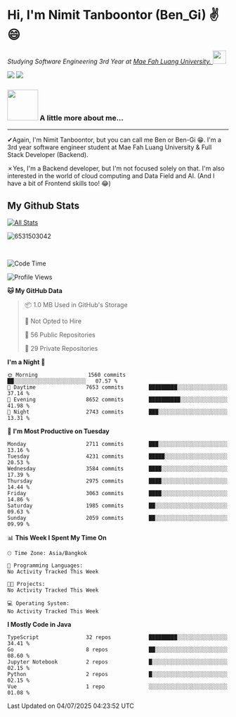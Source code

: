# Hi, I'm Nimit Tanboontor (Ben_Gi) ✌😄
<p><em>Studying Software Engineering 3rd Year at <a href="https://en.mfu.ac.th/home.html"> Mae Fah Luang University.
</a><img src="https://media.giphy.com/media/WUlplcMpOCEmTGBtBW/giphy.gif" width="30"> </em></p>


[![](https://img.shields.io/badge/linkedin-%230077B5.svg?style=for-the-badge&logo=linkedin)]([https://www.linkedin.com/in/thanaphoom-babparn/](https://www.linkedin.com/in/nimit-tanbooutor-798139246/))
[![](https://img.shields.io/badge/Medium-12100E?style=for-the-badge&logo=medium&logoColor=white)](https://medium.com/@nimittanbooutor)

### <img src="https://media.giphy.com/media/VgCDAzcKvsR6OM0uWg/giphy.gif" width="70"> A little more about me...  

<hr> <!-- Horizontal line -->

&#10004;Again, I'm Nimit Tanboontor, but you can call me Ben or Ben-Gi 😁. I'm a 3rd year software engineer student at Mae Fah Luang University & Full Stack Developer (Backend).

&#10007;Yes, I'm a Backend developer, but I'm not focused solely on that. I'm also interested in the world of cloud computing and Data Field and AI. (And I have a bit of Frontend skills too! 😂)


## My Github Stats

[![All Stats](https://github-readme-stats.vercel.app/api?username=6531503042&show_icons=true&theme=algolia)](https://github.com/6531503042)

<p><img align="center" src="https://github-readme-streak-stats.herokuapp.com/?user=6531503042&" alt="6531503042" /></p>

<br />


<!--START_SECTION:waka-->
![Code Time](http://img.shields.io/badge/Code%20Time-525%20hrs%2038%20mins-blue)

![Profile Views](http://img.shields.io/badge/Profile%20Views-9-blue)

**🐱 My GitHub Data** 

> 📦 1.0 MB Used in GitHub's Storage 
 > 
> 🚫 Not Opted to Hire
 > 
> 📜 56 Public Repositories 
 > 
> 🔑 29 Private Repositories 
 > 
**I'm a Night 🦉** 

```text
🌞 Morning                1560 commits        ██░░░░░░░░░░░░░░░░░░░░░░░   07.57 % 
🌆 Daytime                7653 commits        █████████░░░░░░░░░░░░░░░░   37.14 % 
🌃 Evening                8652 commits        ██████████░░░░░░░░░░░░░░░   41.98 % 
🌙 Night                  2743 commits        ███░░░░░░░░░░░░░░░░░░░░░░   13.31 % 
```
📅 **I'm Most Productive on Tuesday** 

```text
Monday                   2711 commits        ███░░░░░░░░░░░░░░░░░░░░░░   13.16 % 
Tuesday                  4231 commits        █████░░░░░░░░░░░░░░░░░░░░   20.53 % 
Wednesday                3584 commits        ████░░░░░░░░░░░░░░░░░░░░░   17.39 % 
Thursday                 2975 commits        ████░░░░░░░░░░░░░░░░░░░░░   14.44 % 
Friday                   3063 commits        ████░░░░░░░░░░░░░░░░░░░░░   14.86 % 
Saturday                 1985 commits        ██░░░░░░░░░░░░░░░░░░░░░░░   09.63 % 
Sunday                   2059 commits        ██░░░░░░░░░░░░░░░░░░░░░░░   09.99 % 
```


📊 **This Week I Spent My Time On** 

```text
🕑︎ Time Zone: Asia/Bangkok

💬 Programming Languages: 
No Activity Tracked This Week

🐱‍💻 Projects: 
No Activity Tracked This Week

💻 Operating System: 
No Activity Tracked This Week
```

**I Mostly Code in Java** 

```text
TypeScript               32 repos            █████████░░░░░░░░░░░░░░░░   34.41 % 
Go                       8 repos             ██░░░░░░░░░░░░░░░░░░░░░░░   08.60 % 
Jupyter Notebook         2 repos             █░░░░░░░░░░░░░░░░░░░░░░░░   02.15 % 
Python                   2 repos             █░░░░░░░░░░░░░░░░░░░░░░░░   02.15 % 
Vue                      1 repo              ░░░░░░░░░░░░░░░░░░░░░░░░░   01.08 % 
```




 Last Updated on 04/07/2025 04:23:52 UTC
<!--END_SECTION:waka-->
